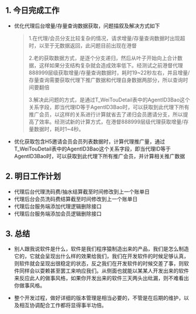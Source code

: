 ## 1. 今日完成工作

* 优化代理后台增量/存量查询数据获取，问题描叙及解决方式如下

  > 1.在代理/会员分支比较复杂的情况，请求增量/存量查询数据时出现超时，以至于无数据返回，此问题目前出现在港督
  >
  > 2.老的获取数据方式，是逐个分支递归，然后从叶子开始向上合计数据，这样如果分支结构复杂就会造成效率低下。经测试之前港督代理888999层级获取增量/存量查询数据时，耗时19~22秒左右，并且增量/存量查询需要获取代理下推广数据和代理自身数据两部分，所以查询时间要翻倍
  >
  > 3.解决此问题的方式，是通过T_WeiTouDetail表中的AgentID3Bao这个关系字段，即当代理ID等于AgentID3Bao时，可以获取到此代理下所有推广会员，以这样的关系进行计算就省去了递归会员邀请分支，所以提高了效率。经测试新的计算方式，在港督888999层级代理获取增量/存量数据时，耗时1~4秒。

* 优化获取包含H5邀请会员会员列表数据时，计算代理推广量，通过T_WeiTouDetail表中的AgentID3Bao这个关系字段，即当代理ID等于AgentID3Bao时，可以获取到此代理下所有推广会员，并计算相关推广数据

## 2. 明日工作计划

* 代理后台代理洗码费/抽水结算截至时间修改到上一个账单日
* 代理后台会员洗码费结算截至时间修改到上一个账单日
* 代理后台服务端添加代理逻辑删除接口
* 代理后台服务端添加会员逻辑删除接口

## 3. 总结

* 别人跟我说软件是什么，软件是我们程序猿制造出来的产品，我们是怎么制造它的，它就会呈现出什么样的效果给我们，我们在开发软件的时候足够认真，则软件就会呈现出很稳定的状态，反之我们在开发软件的时候交差了事，则软件同样会以耍赖甚至罢工来响应我们。从侧面也就能以某某人开发出来的软件来反应此人的做事风格，如果你开发出来的软件三天两头出纰漏，则不难看出你做事风格。

* 整个开发过程，做好详细的版本管理是相当必要的，不管是在后期的维护，以及相互协调配合工作都将显得事半功倍。

  


